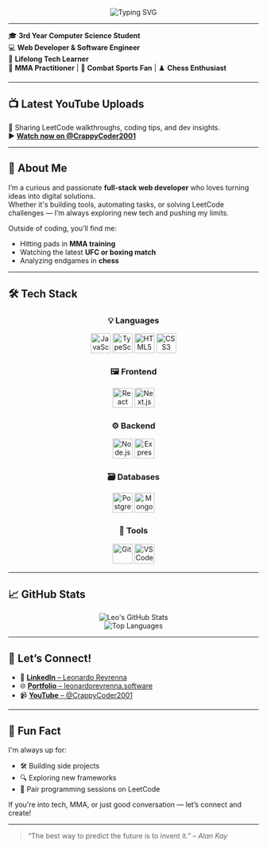 <p align="center">
  <img src="https://readme-typing-svg.herokuapp.com?font=Fira+Code&size=26&pause=1000&center=true&vCenter=true&width=600&lines=Hi+there%2C+I'm+Leo!;Software+Engineer+%7C+Web+Developer;Tech+Enthusiast+%7C+MMA+Fan+%7C+Chess+Lover" alt="Typing SVG" />
</p>

---

🎓 **3rd Year Computer Science Student**  
💻 **Web Developer & Software Engineer**  
🧠 **Lifelong Tech Learner**  
🥋 **MMA Practitioner** | 🥊 **Combat Sports Fan** | ♟️ **Chess Enthusiast**

---

## 📺 Latest YouTube Uploads

🎥 Sharing LeetCode walkthroughs, coding tips, and dev insights.  
▶️ [**Watch now on @CrappyCoder2001**](https://www.youtube.com/@CrappyCoder2001/videos)

---

## 🚀 About Me

I’m a curious and passionate **full-stack web developer** who loves turning ideas into digital solutions.  
Whether it's building tools, automating tasks, or solving LeetCode challenges — I’m always exploring new tech and pushing my limits.

Outside of coding, you’ll find me:
- Hitting pads in **MMA training**
- Watching the latest **UFC or boxing match**
- Analyzing endgames in **chess**

---

## 🛠️ Tech Stack

<div align="center">

### 💡 Languages  
<img src="https://cdn.jsdelivr.net/gh/devicons/devicon/icons/javascript/javascript-original.svg" width="40" height="40" alt="JavaScript"/>
<img src="https://cdn.jsdelivr.net/gh/devicons/devicon/icons/typescript/typescript-original.svg" width="40" height="40" alt="TypeScript"/>
<img src="https://cdn.jsdelivr.net/gh/devicons/devicon/icons/html5/html5-original.svg" width="40" height="40" alt="HTML5"/>
<img src="https://cdn.jsdelivr.net/gh/devicons/devicon/icons/css3/css3-original.svg" width="40" height="40" alt="CSS3"/>

### 🖼️ Frontend  
<img src="https://cdn.jsdelivr.net/gh/devicons/devicon/icons/react/react-original.svg" width="40" height="40" alt="React"/>
<img src="https://cdn.jsdelivr.net/gh/devicons/devicon/icons/nextjs/nextjs-original-wordmark.svg" width="40" height="40" alt="Next.js"/>

### ⚙️ Backend  
<img src="https://cdn.jsdelivr.net/gh/devicons/devicon/icons/nodejs/nodejs-original.svg" width="40" height="40" alt="Node.js"/>
<img src="https://cdn.jsdelivr.net/gh/devicons/devicon/icons/express/express-original.svg" width="40" height="40" alt="Express"/>

### 🗃️ Databases  
<img src="https://cdn.jsdelivr.net/gh/devicons/devicon/icons/postgresql/postgresql-original.svg" width="40" height="40" alt="PostgreSQL"/>
<img src="https://cdn.jsdelivr.net/gh/devicons/devicon/icons/mongodb/mongodb-original.svg" width="40" height="40" alt="MongoDB"/>

### 🔧 Tools  
<img src="https://cdn.jsdelivr.net/gh/devicons/devicon/icons/git/git-original.svg" width="40" height="40" alt="Git"/>
<img src="https://cdn.jsdelivr.net/gh/devicons/devicon/icons/vscode/vscode-original.svg" width="40" height="40" alt="VS Code"/>

</div>

---

## 📈 GitHub Stats

<div align="center">

![Leo's GitHub Stats](https://github-readme-stats.vercel.app/api?username=leorev01&show_icons=true&theme=radical&hide_title=true)  
![Top Languages](https://github-readme-stats.vercel.app/api/top-langs/?username=leorev01&layout=compact&theme=radical)

</div>

---

## 🤝 Let’s Connect!

- 💼 [**LinkedIn** – Leonardo Revrenna](https://www.linkedin.com/in/leorev01/)
- 🌐 [**Portfolio** – leonardorevrenna.software](https://www.leonardorevrenna.software/)
- 📹 [**YouTube** – @CrappyCoder2001](https://www.youtube.com/@CrappyCoder2001/videos)

---

## 💬 Fun Fact

I'm always up for:
- 🛠️ Building side projects
- 🔍 Exploring new frameworks
- 👥 Pair programming sessions on LeetCode

If you're into tech, MMA, or just good conversation — let’s connect and create!

---

> “The best way to predict the future is to invent it.” – *Alan Kay*
